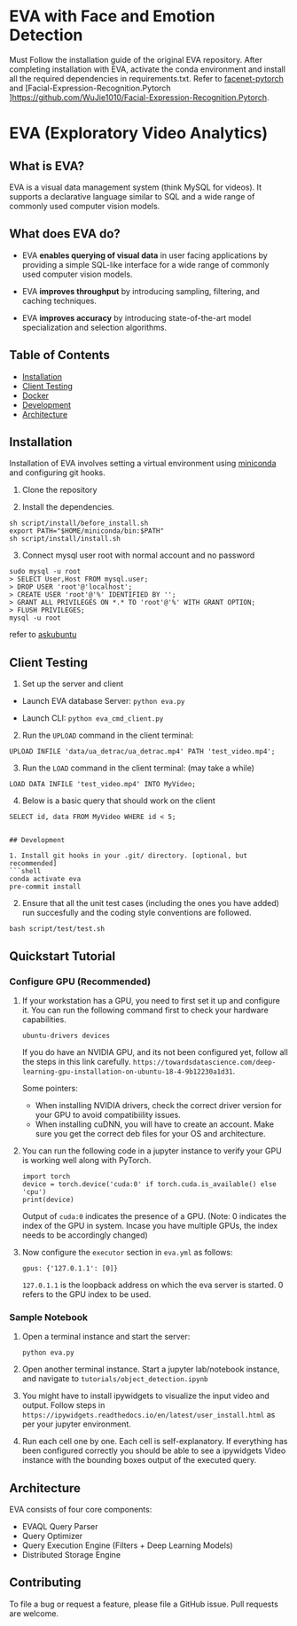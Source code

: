 # EVA with Face and Emotion Detection
Must Follow the installation guide of the original EVA repository.
After completing installation with EVA, activate the conda environment and install all the required dependencies in requirements.txt.
Refer to [facenet-pytorch](https://github.com/timesler/facenet-pytorch) and [Facial-Expression-Recognition.Pytorch
]https://github.com/WuJie1010/Facial-Expression-Recognition.Pytorch.

# EVA (Exploratory Video Analytics)

<!-- [![Build Status](https://travis-ci.org/georgia-tech-db/eva.svg?branch=master)](https://travis-ci.com/georgia-tech-db/eva)
[![Coverage Status](https://coveralls.io/repos/github/georgia-tech-db/eva/badge.svg?branch=master)](https://coveralls.io/github/georgia-tech-db/eva?branch=master)
[![License](https://img.shields.io/badge/License-Apache%202.0-blue.svg)](https://opensource.org/licenses/Apache-2.0)
[![Documentation Status](https://readthedocs.org/projects/exvian/badge/?version=latest)](https://evagatech.readthedocs.io/en/latest/index.html) [![Join the chat at https://gitter.im/georgia-tech-db/eva](https://badges.gitter.im/georgia-tech-db/eva.svg)](https://gitter.im/georgia-tech-db/eva?utm_source=badge&utm_medium=badge&utm_campaign=pr-badge&utm_content=badge)
 -->
## What is EVA?

EVA is a visual data management system (think MySQL for videos). It supports a declarative language similar to SQL and a wide range of commonly used  computer vision models.

## What does EVA do?

* EVA **enables querying of visual data** in user facing applications by providing a simple SQL-like interface for a wide range of commonly used computer vision models.

* EVA **improves throughput** by introducing sampling, filtering, and caching techniques.

* EVA **improves accuracy** by introducing state-of-the-art model specialization and selection algorithms.

## Table of Contents
* [Installation](#installation)
* [Client Testing](#client-testing)
* [Docker](#docker)
* [Development](#development)
* [Architecture](#architecture)


## Installation

Installation of EVA involves setting a virtual environment using [miniconda](https://conda.io/projects/conda/en/latest/user-guide/install/index.html) and configuring git hooks.

1. Clone the repository
<!-- 
```shell
git clone https://github.com/georgia-tech-db/eva.git
```
 -->
2. Install the dependencies.
```shell
sh script/install/before_install.sh
export PATH="$HOME/miniconda/bin:$PATH"
sh script/install/install.sh
```

3. Connect mysql user root with normal account and no password
```mysql
sudo mysql -u root
> SELECT User,Host FROM mysql.user;
> DROP USER 'root'@'localhost';
> CREATE USER 'root'@'%' IDENTIFIED BY '';
> GRANT ALL PRIVILEGES ON *.* TO 'root'@'%' WITH GRANT OPTION;
> FLUSH PRIVILEGES;
mysql -u root
```
refer to [askubuntu](https://askubuntu.com/questions/766334/cant-login-as-mysql-user-root-from-normal-user-account-in-ubuntu-16-04)

<!-- 4. Install `docker` and `docker-compose`.
Please refer to [official doc](https://docs.docker.com/engine/install/). -->

## Client Testing

1. Set up the server and client

- Launch EVA database Server: `python eva.py`

- Launch CLI: `python eva_cmd_client.py`

2. Run the `UPLOAD` command in the client terminal:
```mysql
UPLOAD INFILE 'data/ua_detrac/ua_detrac.mp4' PATH 'test_video.mp4';
```

3. Run the `LOAD` command in the client terminal: (may take a while)
```mysql
LOAD DATA INFILE 'test_video.mp4' INTO MyVideo;
```

4. Below is a basic query that should work on the client
```mysql
SELECT id, data FROM MyVideo WHERE id < 5;
```



<!-- ## Docker

1. Standup EVA testing for CPU/GPU hardware.
```shell
docker-compose -f docker-compose.yml eva-test-[cpu/gpu] up -->
```

## Development

1. Install git hooks in your .git/ directory. [optional, but recommended]
```shell
conda activate eva
pre-commit install
```

2. Ensure that all the unit test cases (including the ones you have added) run succesfully and the coding style conventions are followed.
```shell
bash script/test/test.sh
```

## Quickstart Tutorial

### Configure GPU (Recommended)

1. If your workstation has a GPU, you need to first set it up and configure it. You can run the following command first to check your hardware capabilities. 

    ```
    ubuntu-drivers devices
    ```

    If you do have an NVIDIA GPU, and its not been configured yet, follow all the steps in this link carefully. `https://towardsdatascience.com/deep-learning-gpu-installation-on-ubuntu-18-4-9b12230a1d31`. 

    Some pointers:
    - When installing NVIDIA drivers, check the correct driver version for your GPU to avoid compatibiility issues. 
    - When installing cuDNN, you will have to create an account. Make sure you get the correct deb files for your OS and architecture. 

2. You can run the following code in a jupyter instance to verify your GPU is working well along with PyTorch.

    ```
    import torch
    device = torch.device('cuda:0' if torch.cuda.is_available() else 'cpu')
    print(device)
    ```

    Output of `cuda:0` indicates the presence of a GPU. (Note: 0 indicates the index of the GPU in system. Incase you have multiple GPUs, the index needs to be accordingly changed)

2. Now configure the `executor` section in `eva.yml` as follows:

    ```
    gpus: {'127.0.1.1': [0]}
    ```
    
    `127.0.1.1` is the loopback address on which the eva server is started. 0 refers to the GPU index to be used. 

### Sample Notebook

1. Open a terminal instance and start the server:
    ```
    python eva.py
    ```

2. Open another terminal instance. Start a jupyter lab/notebook instance, and navigate to `tutorials/object_detection.ipynb`

3. You might have to install ipywidgets to visualize the input video and output. Follow steps in `https://ipywidgets.readthedocs.io/en/latest/user_install.html` as per your jupyter environment. 

4. Run each cell one by one. Each cell is self-explanatory. If everything has been configured correctly you should be able to see a ipywidgets Video instance with the bounding boxes output of the executed query.  

## Architecture

EVA consists of four core components:

* EVAQL Query Parser
* Query Optimizer
* Query Execution Engine (Filters + Deep Learning Models)
* Distributed Storage Engine

## Contributing

To file a bug or request a feature, please file a GitHub issue. Pull requests are welcome.

<!-- ## Contributors

See the [people page](https://github.com/georgia-tech-db/eva/graphs/contributors) for the full listing of contributors.

## License
Copyright (c) 2018-2020 [Georgia Tech Database Group](http://db.cc.gatech.edu/)
Licensed under the [Apache License](LICENSE). -->
